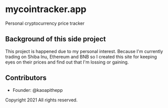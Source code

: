 # mycointracker.app
Personal cryptocurrency price tracker

## Background of this side project
This project is happened due to my personal interest. Because I'm currently trading on Shiba Inu, Ethereum and BNB so I created this site for keeping eyes on their prices and find out that I'm lossing or gaining.

## Contributors
- Founder: @kaoapithepp

Copyright 2021 All rights reserved.
